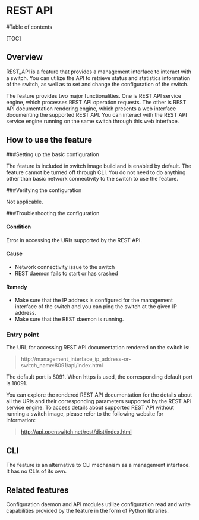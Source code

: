 # REST API
#Table of contents

 [TOC]

## Overview ##
REST_API is a feature that provides a management interface to interact with a switch. You can utilize the API to retrieve status and statistics information of the switch, as well as to set and change the configuration of the switch.

The feature provides two major functionalities. One is REST API service engine, which processes REST API operation requests. The other is REST API documentation rendering engine, which presents a web interface documenting the supported REST API. You can interact with the REST API service engine running on the same switch through this web interface.

## How to use the feature ##

###Setting up the basic configuration

The feature is included in switch image build and is enabled by default. The feature cannot be turned off through CLI. You do not need to do anything other than basic network connectivity to the switch to use the feature.

###Verifying the configuration

Not applicable.

###Troubleshooting the configuration

#### Condition
Error in accessing the URIs supported by the REST API.
#### Cause
- Network connectivity issue to the switch
- REST daemon fails to start or has crashed
#### Remedy
- Make sure that the IP address is configured for the management interface of the switch and you can ping the switch at the given IP address.
- Make sure that the REST daemon is running.

### Entry point

The URL for accessing REST API documentation rendered on the switch is:
> http://management_interface_ip_address-or-switch_name:8091/api/index.html

The default port is 8091. When https is used, the corresponding default port is 18091.

You can explore the rendered REST API documentation for the details about all the URIs and their corresponding parameters supported by the REST API service engine. To access details about supported REST API without running a switch image, please refer to the following website for information:
> http://api.openswitch.net/rest/dist/index.html

## CLI ##
The feature is an alternative to CLI mechanism as a management interface. It has no CLIs of its own.

## Related features ##
Configuration daemon and API modules utilize configuration read and write capabilities provided by the feature in the form of Python libraries.
